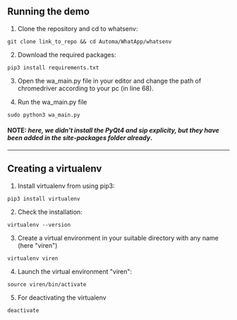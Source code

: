 ## Running the demo

1. Clone the repository and cd to whatsenv:
```
git clone link_to_repo && cd Automa/WhatApp/whatsenv
```
2. Download the required packages:
```
pip3 install requirements.txt
```
3. Open the wa_main.py file in your editor and change the path of chromedriver according to your pc (in line 68).

4. Run the wa_main.py file
```
sudo python3 wa_main.py
```

#### NOTE: _here, we didn't install the PyQt4 and sip explicity, but they have been added in the site-packages folder already_.


-----------



## Creating a virtualenv 

1. Install virtualenv from using pip3:
```
pip3 install virtualenv
```
2. Check the installation:
```
virtualenv --version
```
3. Create a virtual environment in your suitable directory with any name (here "viren")
```
virtualenv viren
```
4. Launch the virtual environment "viren":
```
source viren/bin/activate
```
5. For deactivating the virtualenv
```
deactivate
```
